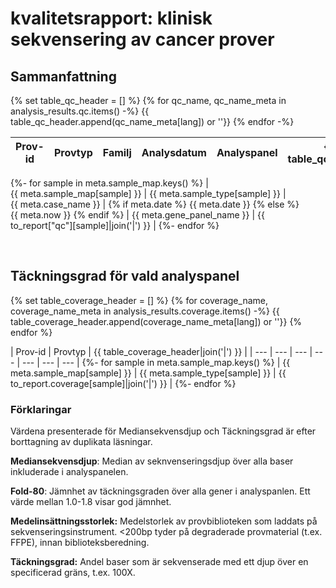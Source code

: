 # kvalitetsrapport: klinisk sekvensering av cancer prover


## Sammanfattning

{% set table_qc_header = [] %}
{% for qc_name, qc_name_meta in analysis_results.qc.items() -%}
{{ table_qc_header.append(qc_name_meta[lang]) or ''}}
{% endfor -%}

| Prov-id | Provtyp | Familj | Analysdatum | Analyspanel | {{ table_qc_header|join('|') }} |
| --- | --- | --- | --- | --- | --- | --- | --- |
{%- for sample in meta.sample_map.keys() %} 
| {{ meta.sample_map[sample] }} | {{ meta.sample_type[sample] }} | {{ meta.case_name }} | {% if meta.date %} {{ meta.date }} {% else %} {{ meta.now }} {% endif %} | {{ meta.gene_panel_name }} | {{ to_report["qc"][sample]|join('|') }} | 
{%- endfor %}


<br>

## Täckningsgrad för vald analyspanel
{% set table_coverage_header = [] %}
{% for coverage_name, coverage_name_meta in analysis_results.coverage.items() -%}
{{ table_coverage_header.append(coverage_name_meta[lang]) or ''}}
{% endfor %}

| Prov-id | Provtyp | {{ table_coverage_header|join('|') }} |
| --- | --- | --- | --- | --- | --- | --- |
{%- for sample in meta.sample_map.keys() %} 
| {{ meta.sample_map[sample] }} | {{ meta.sample_type[sample] }} | {{ to_report.coverage[sample]|join('|') }} |
{%- endfor %}

### Förklaringar
Värdena presenterade för Mediansekvensdjup och Täckningsgrad är efter borttagning av duplikata läsningar.

**Mediansekvensdjup**: Median av seknvenseringsdjup över alla baser inkluderade i analyspanelen.

**Fold-80**: Jämnhet av täckningsgraden över alla gener i analyspanlen. Ett värde mellan 1.0-1.8 visar god jämnhet.

**Medelinsättningsstorlek:** Medelstorlek av provbiblioteken som laddats på sekvenseringsinstrument. <200bp tyder på degraderade provmaterial (t.ex. FFPE), innan biblioteksberedning.  

**Täckningsgrad:** Andel baser som är sekvenserade med ett djup över en specificerad gräns, t.ex. 100X.
